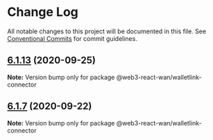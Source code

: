 # Change Log

All notable changes to this project will be documented in this file.
See [Conventional Commits](https://conventionalcommits.org) for commit guidelines.

## [6.1.13](https://github.com/codeoneline/web3-react/compare/v6.1.12...v6.1.13) (2020-09-25)

**Note:** Version bump only for package @web3-react-wan/walletlink-connector





## [6.1.7](https://github.com/codeoneline/web3-react/compare/v6.1.6...v6.1.7) (2020-09-22)

**Note:** Version bump only for package @web3-react-wan/walletlink-connector
